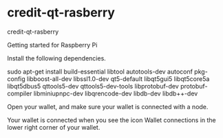 # credit-qt-rasberry
credit-qt-rasberry

Getting started for Raspberry Pi

Install the following dependencies.

sudo apt-get install build-essential libtool autotools-dev autoconf pkg-config libboost-all-dev libssl1.0-dev qt5-default libqt5gui5 libqt5core5a libqt5dbus5 qttools5-dev qttools5-dev-tools libprotobuf-dev protobuf-compiler libminiupnpc-dev libqrencode-dev libdb-dev libdb++-dev

Open your wallet, and make sure your wallet is connected with a node. 

Your wallet is connected when you see the icon Wallet connections in the lower right corner of your wallet.
